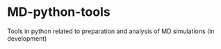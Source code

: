 # MD-python-tools
Tools in python related to preparation and analysis of MD simulations
(in development)
